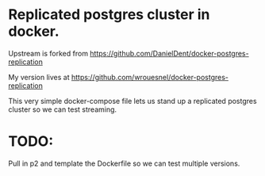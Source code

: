 # Replicated postgres cluster in docker.

Upstream is forked from https://github.com/DanielDent/docker-postgres-replication

My version lives at https://github.com/wrouesnel/docker-postgres-replication

This very simple docker-compose file lets us stand up a replicated postgres
cluster so we can test streaming.

# TODO:
Pull in p2 and template the Dockerfile so we can test multiple versions.
